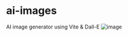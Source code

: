 # ai-images
AI image generator using Vite &amp; Dall-E
![image](https://user-images.githubusercontent.com/44801711/213953289-938b6050-a27a-431a-b462-a0405cd07f49.png)
